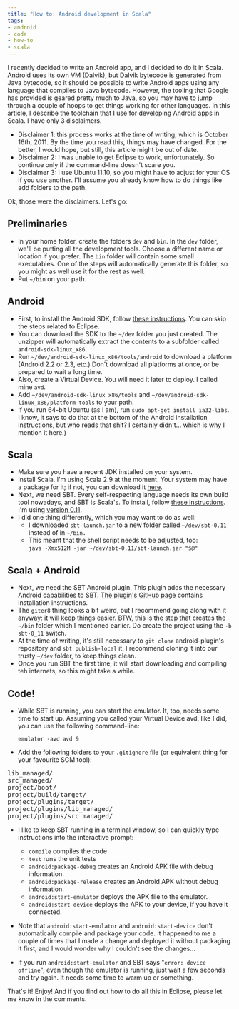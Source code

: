```yaml
---
title: "How to: Android development in Scala"
tags:
- android
- code
- how-to
- scala
---
```

I recently decided to write an Android app, and I decided to do it in Scala.
Android uses its own VM (Dalvik), but Dalvik bytecode is generated from Java
bytecode, so it should be possible to write Android apps using any language
that compiles to Java bytecode. However, the tooling that Google has provided
is geared pretty much to Java, so you may have to jump through a couple of
hoops to get things working for other languages. In this article, I describe
the toolchain that I use for developing Android apps in Scala. I have only 3
disclaimers.

* Disclaimer 1: this process works at the time of writing, which is  October
  16th, 2011. By the time you read this, things may have changed.  For the
  better, I would hope, but still, this article might be out of  date.
* Disclaimer 2: I was unable to get Eclipse to work, unfortunately. So continue
  only if the command-line doesn't scare you.
* Disclaimer 3: I use Ubuntu 11.10, so you might have to adjust for your OS if
  you use another. I'll assume you already know how to do things like add
  folders to the path.

Ok, those were the disclaimers. Let's go:

Preliminaries
-------------

* In your home folder, create the folders `dev` and `bin`. In the `dev` folder,
  we'll be putting all the development tools. Choose a different name or
  location if you prefer. The `bin` folder will contain some small executables.
  One of the steps will automatically generate this folder, so you might as
  well use it for the rest as well.
* Put `~/bin` on your path.

Android
-------

* First, to install the Android SDK, follow
  [these instructions](http://developer.android.com/sdk/installing.html).
  You can skip the steps related to Eclipse.
* You can download the SDK to the `~/dev` folder you just created. The unzipper
  will automatically extract the contents to a subfolder called
  `android-sdk-linux_x86`.
* Run `~/dev/android-sdk-linux_x86/tools/android` to download a platform
  (Android 2.2 or 2.3, etc.) Don't download all platforms at once, or be
  prepared to wait a long time.
* Also, create a Virtual Device. You will need it later to deploy. I called
  mine `avd`.
* Add `~/dev/android-sdk-linux_x86/tools` and
  `~/dev/android-sdk-linux_x86/platform-tools` to your path.
* If you run 64-bit Ubuntu (as I am), run `sudo apt-get install ia32-libs`. I
  know, it says to do that at the bottom of the Android installation
  instructions, but who reads that shit? I certainly didn't... which is why I
  mention it here.)

Scala
-----

* Make sure you have a recent JDK installed on your system.
* Install Scala. I'm using Scala 2.9 at the moment. Your system may have a
  package for it; if not, you can download it
  [here](http://www.scala-lang.org/downloads).
* Next, we need SBT. Every self-respecting language needs its own build tool
  nowadays, and SBT is Scala's. To install, follow
  [these instructions](https://github.com/harrah/xsbt/wiki/Setup).
  I'm using [version 0.11](http://typesafe.artifactoryonline.com/typesafe/ivy-releases/org.scala-tools.sbt/sbt-launch/0.11.0/sbt-launch.jar).
* I did one thing differently, which you may want to do as well:
    * I downloaded `sbt-launch.jar` to a new folder called `~/dev/sbt-0.11`
      instead of in `~/bin.`
    * This meant that the shell script needs to be adjusted, too:<br />`java
      -Xmx512M -jar ~/dev/sbt-0.11/sbt-launch.jar "$@"`

Scala + Android
---------------

* Next, we need the SBT Android plugin. This plugin adds the necessary Android
  capabilities to SBT.
  [The plugin's GitHub page](https://github.com/jberkel/android-plugin)
  contains installation instructions.
* The `giter8` thing looks a bit weird, but I recommend going along with it
  anyway: it will keep things easier. BTW, this is the step that creates the
  `~/bin` folder which I mentioned earlier. Do create the project using the `-b
  sbt-0_11` switch.
* At the time of writing, it's still necessary to `git clone` android-plugin's
  repository and `sbt publish-local` it. I recommend cloning it into our trusty
  `~/dev` folder, to keep things clean.
* Once you run SBT the first time, it will start downloading and compiling teh
  internets, so this might take a while.

Code!
-----

* While SBT is running, you can start the emulator. It, too, needs some time to
  start up. Assuming you called your Virtual Device avd, like I did, you can
  use the following command-line:

    `emulator -avd avd &`

* Add the following folders to your `.gitignore` file (or equivalent thing for
  your favourite SCM tool):

<pre class="prettyprint">lib_managed/
src_managed/
project/boot/
project/build/target/
project/plugins/target/
project/plugins/lib_managed/
project/plugins/src_managed/
</pre>

* I like to keep SBT running in a terminal window, so I can quickly type
  instructions into the interactive prompt:
    * `compile` compiles the code
    * `test` runs the unit tests
    * `android:package-debug` creates an Android APK file with debug
      information.
    * `android:package-release` creates an Android APK without debug
      information.
    * `android:start-emulator` deploys the APK file to the emulator.
    * `android:start-device` deploys the APK to your device, if you have it
      connected.

* Note that `android:start-emulator` and `android:start-device` don't
  automatically compile and package your code. It happened to me a couple of
  times that I made a change and deployed it without packaging it first, and I
  would wonder why I couldn't see the changes...
* If you run `android:start-emulator` and SBT says "`error: device offline`",
  even though the emulator is running, just wait a few seconds and try again.
  It needs some time to warm up or something.

That's it! Enjoy! And if you find out how to do all this in Eclipse, please let
me know in the comments.
